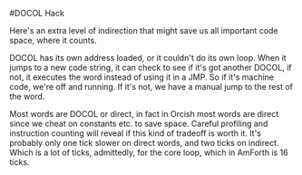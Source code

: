 #DOCOL Hack

Here's an extra level of indirection that might save us all important code space, where it counts.

DOCOL has its own address loaded, or it couldn't do its own loop. When it jumps to a new code string, it can check to see if it's got another DOCOL, if not, it executes the word instead of using it in a JMP. So if it's machine code, we're off and running. If it's not, we have a manual jump to the rest of the word. 

Most words are DOCOL or direct, in fact in Orcish most words are direct since we cheat on constants etc. to save space. Careful profiling and instruction counting will reveal if this kind of tradeoff is worth it. It's probably only one tick slower on direct words, and two ticks on indirect. Which is a lot of ticks, admittedly, for the core loop, which in AmForth is 16 ticks. 